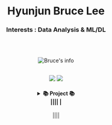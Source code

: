 <div align="center">

# Hyunjun Bruce Lee



### Interests : Data Analysis & ML/DL

<br>
<br>

![Bruce's info](https://github-profile-summary-cards.vercel.app/api/cards/profile-details?username=Hyunjun-Bruce-Lee&theme=monokai)

<br>

<div>
    <img src="https://github-readme-stats.vercel.app/api/top-langs/?username=Hyunjun-Bruce-Lee&layout=compact", float = left>
	  <img src = "https://github-readme-stats.vercel.app/api?username=Hyunjun-Bruce-Lee&show_icons=true&theme=radical"float = right>
</div>



<h4>
<details>
        <summary>📚 Project 📚
        </summary><br>
| 기간 | 프로젝트명 | 역할 | 수상내역 |
| --- | --- | --- | --- |
|            |            |      |          |
|            |            |      |          |
|            |            |      |          |
|            |            |      |          |
|</details>||||
|</h4>||||


</div>
